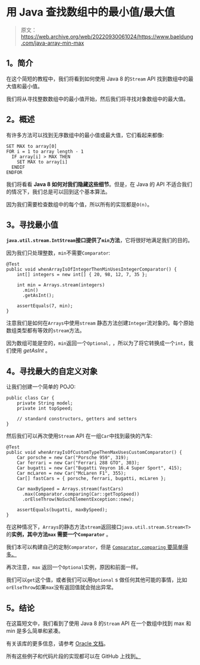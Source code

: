 # 用 Java 查找数组中的最小值/最大值

> 原文：<https://web.archive.org/web/20220930061024/https://www.baeldung.com/java-array-min-max>

## 1。简介

在这个简短的教程中，我们将看到如何使用 Java 8 的`Stream` API 找到数组中的最大值和最小值。

我们将从寻找整数数组中的最小值开始，然后我们将寻找对象数组中的最大值。

## 2。概述

有许多方法可以找到无序数组中的最小值或最大值，它们看起来都像:

```
SET MAX to array[0]
FOR i = 1 to array length - 1
  IF array[i] > MAX THEN
    SET MAX to array[i]
  ENDIF
ENDFOR
```

我们将看看 **Java 8 如何对我们隐藏这些细节**。但是，在 Java 的 API 不适合我们的情况下，我们总是可以回到这个基本算法。

因为我们需要检查数组中的每个值，所以所有的实现都是`O(n)`。

## 3。寻找最小值

**`java.util.stream.IntStream`接口提供了`min`方法**，它将很好地满足我们的目的。

因为我们只处理整数，`min`不需要`Comparator`:

```
@Test
public void whenArrayIsOfIntegerThenMinUsesIntegerComparator() {
    int[] integers = new int[] { 20, 98, 12, 7, 35 };

    int min = Arrays.stream(integers)
      .min()
      .getAsInt();

    assertEquals(7, min);
}
```

注意我们是如何在`Arrays`中使用`stream` 静态方法创建`Integer`流对象的。每个原始数组类型都有等效的`stream`方法。

因为数组可能是空的，`min`返回一个`Optional,` ，所以为了将它转换成一个`int`，我们使用 *getAsInt* 。

## 4。寻找最大的自定义对象

让我们创建一个简单的 POJO:

```
public class Car {
    private String model;
    private int topSpeed;

    // standard constructors, getters and setters
}
```

然后我们可以再次使用`Stream` API 在一组`Car`中找到最快的汽车:

```
@Test
public void whenArrayIsOfCustomTypeThenMaxUsesCustomComparator() {
    Car porsche = new Car("Porsche 959", 319);
    Car ferrari = new Car("Ferrari 288 GTO", 303);
    Car bugatti = new Car("Bugatti Veyron 16.4 Super Sport", 415);
    Car mcLaren = new Car("McLaren F1", 355);
    Car[] fastCars = { porsche, ferrari, bugatti, mcLaren };

    Car maxBySpeed = Arrays.stream(fastCars)
      .max(Comparator.comparing(Car::getTopSpeed))
      .orElseThrow(NoSuchElementException::new);

    assertEquals(bugatti, maxBySpeed);
}
```

在这种情况下，`Arrays`的静态方法`stream`返回接口`java.util.stream.Stream<T>`的**实例，其中方法`max` 需要一个`Comparator`** 。

我们本可以构建自己的定制`Comparator`，但是 [`Comparator.comparing` 要简单得多。](/web/20221208143856/https://www.baeldung.com/java-8-comparator-comparing)

再次注意，`max` 返回一个`Optional`实例，原因和前面一样。

我们可以`get`这个值，或者我们可以用`Optional` s 做任何其他可能的事情，比如`orElseThrow`如果`max`没有返回值就会抛出异常。

## 5。结论

在这篇短文中，我们看到了使用 Java 8 的`Stream` API 在一个数组中找到 max 和 min 是多么简单和紧凑。

有关该库的更多信息，请参考 [Oracle 文档](https://web.archive.org/web/20221208143856/https://docs.oracle.com/en/java/javase/11/docs/api/java.base/java/util/stream/package-summary.html)。

所有这些例子和代码片段的实现都可以在 GitHub 上找到[。](https://web.archive.org/web/20221208143856/https://github.com/eugenp/tutorials/tree/master/core-java-modules/core-java-8)
